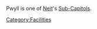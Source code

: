 Pwyll is one of [Neit](Neit.md)'s
[Sub-Capitols](Sub-Capitol.md).

[Category:Facilities](Category:Facilities.md)
